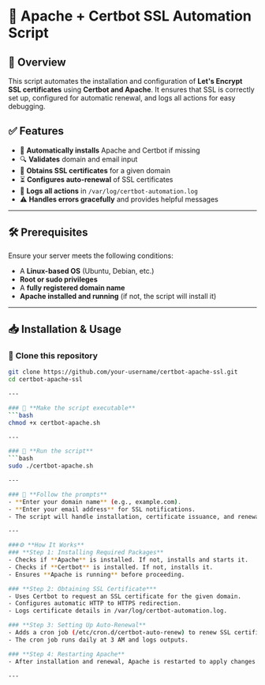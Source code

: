 # 🚀 Apache + Certbot SSL Automation Script

## 📌 Overview
This script automates the installation and configuration of **Let's Encrypt SSL certificates** using **Certbot and Apache**. It ensures that SSL is correctly set up, configured for automatic renewal, and logs all actions for easy debugging.  

## ✅ Features
- 🔄 **Automatically installs** Apache and Certbot if missing  
- 🔍 **Validates** domain and email input  
- 🔑 **Obtains SSL certificates** for a given domain  
- ⏳ **Configures auto-renewal** of SSL certificates  
- 📜 **Logs all actions** in `/var/log/certbot-automation.log`  
- ⚠️ **Handles errors gracefully** and provides helpful messages  

---

## 🛠️ Prerequisites
Ensure your server meets the following conditions:  
- A **Linux-based OS** (Ubuntu, Debian, etc.)  
- **Root or sudo privileges**  
- A **fully registered domain name**  
- **Apache installed and running** (if not, the script will install it)  

---

## 📥 Installation & Usage
### 🔹 **Clone this repository**
```bash
git clone https://github.com/your-username/certbot-apache-ssl.git
cd certbot-apache-ssl

---

### 🔹 **Make the script executable**
```bash
chmod +x certbot-apache.sh

---

### 🔹 **Run the script**
```bash
sudo ./certbot-apache.sh

---

### 🔹 **Follow the prompts**
- **Enter your domain name** (e.g., example.com).
- **Enter your email address** for SSL notifications.
- The script will handle installation, certificate issuance, and renewal setup.

---

###⚙️ **How It Works**
### **Step 1: Installing Required Packages**
- Checks if **Apache** is installed. If not, installs and starts it.
- Checks if **Certbot** is installed. If not, installs it.
- Ensures **Apache is running** before proceeding.

### **Step 2: Obtaining SSL Certificate***
- Uses Certbot to request an SSL certificate for the given domain.
- Configures automatic HTTP to HTTPS redirection.
- Logs certificate details in /var/log/certbot-automation.log.

### **Step 3: Setting Up Auto-Renewal**
- Adds a cron job (/etc/cron.d/certbot-auto-renew) to renew SSL certificates automatically.
- The cron job runs daily at 3 AM and logs outputs.

### **Step 4: Restarting Apache**
- After installation and renewal, Apache is restarted to apply changes.

---
